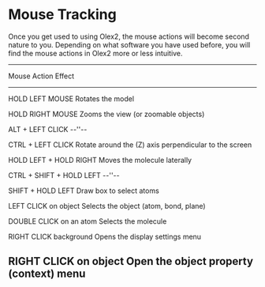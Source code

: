 # Mouse Tracking
Once you get used to using Olex2, the mouse actions will become second nature to you. Depending on what software you have used before, you will find the mouse actions in Olex2 more or less intuitive.

------------------------------------------------------------------------------------
Mouse Action                  Effect
----------------------------- --------------------------------------------------------
HOLD LEFT MOUSE               Rotates the model

HOLD RIGHT MOUSE              Zooms the view (or zoomable objects)

ALT + LEFT CLICK              --''--

CTRL + LEFT CLICK             Rotate around the (Z) axis perpendicular to the screen

HOLD LEFT + HOLD RIGHT        Moves the molecule laterally

CTRL + SHIFT + HOLD LEFT      --''--

SHIFT + HOLD LEFT             Draw box to select atoms

LEFT CLICK on object          Selects the object (atom, bond, plane)

DOUBLE CLICK on an atom       Selects the molecule

RIGHT CLICK background        Opens the display settings menu

RIGHT CLICK on object         Open the object property (context) menu
-----------------------------------------------------------------------------------
